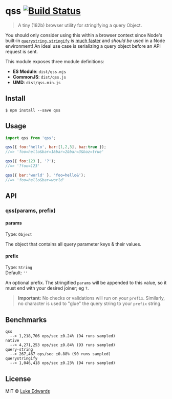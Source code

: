 # qss [![Build Status](https://travis-ci.org/lukeed/qss.svg?branch=master)](https://travis-ci.org/lukeed/qss)

> A tiny (182b) browser utility for stringifying a query Object.

You should only consider using this within a browser context since Node's built-in [`querystring.stringify`](https://nodejs.org/api/querystring.html#querystring_querystring_stringify_obj_sep_eq_options) is [much faster](#benchmarks) and _should be_ used in a Node environment! An ideal use case is serializing a query object before an API request is sent.

This module exposes three module definitions:

* **ES Module**: `dist/qss.mjs`
* **CommonJS**: `dist/qss.js`
* **UMD**: `dist/qss.min.js`


## Install

```
$ npm install --save qss
```


## Usage

```js
import qss from 'qss';

qss({ foo:'hello', bar:[1,2,3], baz:true });
//=> 'foo=hello&bar=1&bar=2&bar=3&baz=true'

qss({ foo:123 }, '?');
//=> '?foo=123'

qss({ bar:'world' }, 'foo=hello&');
//=> 'foo=hello&bar=world'
```


## API

### qss(params, prefix)

#### params
Type: `Object`

The object that contains all query parameter keys & their values.

#### prefix
Type: `String`<br>
Default: `''`

An optional prefix. The stringified `params` will be appended to this value, so it must end with your desired joiner; eg `?`.

> **Important:** No checks or validations will run on your `prefix`. Similarly, no character is used to "glue" the query string to your `prefix` string.


## Benchmarks

```
qss
  --> 1,218,706 ops/sec ±0.24% (94 runs sampled)
native
  --> 4,271,253 ops/sec ±0.84% (93 runs sampled)
query-string
  --> 267,467 ops/sec ±0.88% (90 runs sampled)
querystringify
  --> 1,046,418 ops/sec ±0.23% (94 runs sampled)
```

## License

MIT © [Luke Edwards](https://lukeed.com)
